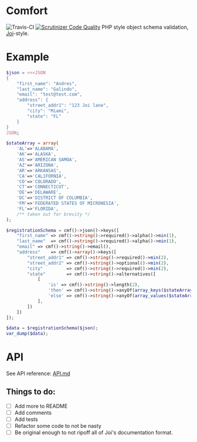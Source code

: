 # Comfort
![Travis-CI](https://api.travis-ci.org/mrferos/comfort.svg)
[![Scrutinizer Code Quality](https://scrutinizer-ci.com/g/mrferos/comfort/badges/quality-score.png?b=master)](https://scrutinizer-ci.com/g/mrferos/comfort/?branch=master)
PHP style object schema validation, [Joi](https://github.com/hapijs/joi)-style.

# Example
```php
$json = <<<JSON
{
    "first_name": "Andres",
    "last_name": "Galindo",
    "email": "test@test.com",
    "address": {
        "street_addr1": "123 Joi lane",
        "city": "Miami",
        "state": "FL"
    }
}
JSON;

$stateArray = array(
    'AL'=>'ALABAMA',
    'AK'=>'ALASKA',
    'AS'=>'AMERICAN SAMOA',
    'AZ'=>'ARIZONA',
    'AR'=>'ARKANSAS',
    'CA'=>'CALIFORNIA',
    'CO'=>'COLORADO',
    'CT'=>'CONNECTICUT',
    'DE'=>'DELAWARE',
    'DC'=>'DISTRICT OF COLUMBIA',
    'FM'=>'FEDERATED STATES OF MICRONESIA',
    'FL'=>'FLORIDA',
    /** taken out for brevity */
);

$registrationSchema = cmf()->json()->keys([
    "first_name" => cmf()->string()->required()->alpha()->min(1),
    "last_name"  => cmf()->string()->required()->alpha()->min(1),
    "email" => cmf()->string()->email(),
    "address"    => cmf()->array()->keys([
        "street_addr1" => cmf()->string()->required()->min(2),
        "street_addr2" => cmf()->string()->optional()->min(2),
        "city"         => cmf()->string()->required()->min(2),
        "state"        => cmf()->string()->alternatives([
            [
                'is' => cmf()->string()->length(2),
                'then' => cmf()->string()->anyOf(array_keys($stateArray)),
                'else' => cmf()->string()->anyOf(array_values($stateArray))
            ],
        ])
    ])
]);

$data = $registrationSchema($json);
var_dump($data);
```
# API

See API reference: [API.md](API.md)

## Things to do:

- [ ] Add more to README
- [ ] Add comments
- [ ] Add tests
- [ ] Refactor some code to not be nasty
- [ ] Be original enough to not ripoff all of Joi's documentation format.